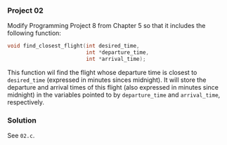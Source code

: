 ### Project 02

Modify Programming Project 8 from Chapter 5 so that it includes the following
function:

```c
void find_closest_flight(int desired_time,
                         int *departure_time,
                         int *arrival_time);
```

This function wil find the flight whose departure time is closest to
`desired_time` (expressed in minutes sinces midnight). It will store the
departure and arrival times of this flight (also expressed in minutes since
midnight) in the variables pointed to by `departure_time` and `arrival_time`,
respectively.

### Solution

See `02.c`.
